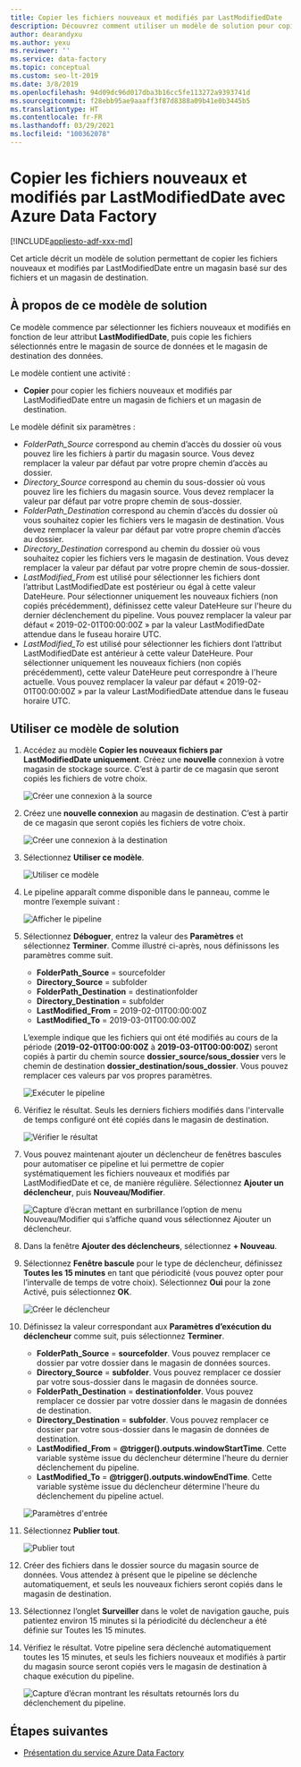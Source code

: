 ```yaml
---
title: Copier les fichiers nouveaux et modifiés par LastModifiedDate
description: Découvrez comment utiliser un modèle de solution pour copier les fichiers nouveaux et modifiés par LastModifiedDate avec Azure Data Factory.
author: dearandyxu
ms.author: yexu
ms.reviewer: ''
ms.service: data-factory
ms.topic: conceptual
ms.custom: seo-lt-2019
ms.date: 3/8/2019
ms.openlocfilehash: 94d09dc96d017dba3b16cc5fe113272a9393741d
ms.sourcegitcommit: f28ebb95ae9aaaff3f87d8388a09b41e0b3445b5
ms.translationtype: HT
ms.contentlocale: fr-FR
ms.lasthandoff: 03/29/2021
ms.locfileid: "100362078"
---
```

# <a name="copy-new-and-changed-files-by-lastmodifieddate-with-azure-data-factory"></a>Copier les fichiers nouveaux et modifiés par LastModifiedDate avec Azure Data Factory

[!INCLUDE[appliesto-adf-xxx-md](includes/appliesto-adf-xxx-md.md)]

Cet article décrit un modèle de solution permettant de copier les fichiers nouveaux et modifiés par LastModifiedDate entre un magasin basé sur des fichiers et un magasin de destination. 

## <a name="about-this-solution-template"></a>À propos de ce modèle de solution

Ce modèle commence par sélectionner les fichiers nouveaux et modifiés en fonction de leur attribut **LastModifiedDate**, puis copie les fichiers sélectionnés entre le magasin de source de données et le magasin de destination des données.

Le modèle contient une activité :
- **Copier** pour copier les fichiers nouveaux et modifiés par LastModifiedDate entre un magasin de fichiers et un magasin de destination.

Le modèle définit six paramètres :
-  *FolderPath_Source* correspond au chemin d’accès du dossier où vous pouvez lire les fichiers à partir du magasin source. Vous devez remplacer la valeur par défaut par votre propre chemin d’accès au dossier.
-  *Directory_Source* correspond au chemin du sous-dossier où vous pouvez lire les fichiers du magasin source. Vous devez remplacer la valeur par défaut par votre propre chemin de sous-dossier.
-  *FolderPath_Destination* correspond au chemin d’accès du dossier où vous souhaitez copier les fichiers vers le magasin de destination. Vous devez remplacer la valeur par défaut par votre propre chemin d’accès au dossier.
-  *Directory_Destination* correspond au chemin du dossier où vous souhaitez copier les fichiers vers le magasin de destination. Vous devez remplacer la valeur par défaut par votre propre chemin de sous-dossier.
-  *LastModified_From* est utilisé pour sélectionner les fichiers dont l’attribut LastModifiedDate est postérieur ou égal à cette valeur DateHeure.  Pour sélectionner uniquement les nouveaux fichiers (non copiés précédemment), définissez cette valeur DateHeure sur l'heure du dernier déclenchement du pipeline. Vous pouvez remplacer la valeur par défaut « 2019-02-01T00:00:00Z » par la valeur LastModifiedDate attendue dans le fuseau horaire UTC. 
-  *LastModified_To* est utilisé pour sélectionner les fichiers dont l’attribut LastModifiedDate est antérieur à cette valeur DateHeure. Pour sélectionner uniquement les nouveaux fichiers (non copiés précédemment), cette valeur DateHeure peut correspondre à l'heure actuelle.  Vous pouvez remplacer la valeur par défaut « 2019-02-01T00:00:00Z » par la valeur LastModifiedDate attendue dans le fuseau horaire UTC. 

## <a name="how-to-use-this-solution-template"></a>Utiliser ce modèle de solution

1. Accédez au modèle **Copier les nouveaux fichiers par LastModifiedDate uniquement**. Créez une **nouvelle** connexion à votre magasin de stockage source. C’est à partir de ce magasin que seront copiés les fichiers de votre choix.

    ![Créer une connexion à la source](media/solution-template-copy-new-files-lastmodifieddate/copy-new-files-lastmodifieddate1.png)
    
2. Créez une **nouvelle connexion** au magasin de destination. C’est à partir de ce magasin que seront copiés les fichiers de votre choix. 

    ![Créer une connexion à la destination](media/solution-template-copy-new-files-lastmodifieddate/copy-new-files-lastmodifieddate3.png)

3. Sélectionnez **Utiliser ce modèle**.

    ![Utiliser ce modèle](media/solution-template-copy-new-files-lastmodifieddate/copy-new-files-lastmodifieddate4.png)
    
4. Le pipeline apparaît comme disponible dans le panneau, comme le montre l’exemple suivant :

    ![Afficher le pipeline](media/solution-template-copy-new-files-lastmodifieddate/copy-new-files-lastmodifieddate5.png)

5. Sélectionnez **Déboguer**, entrez la valeur des **Paramètres** et sélectionnez **Terminer**.  Comme illustré ci-après, nous définissons les paramètres comme suit.
   - **FolderPath_Source** = sourcefolder
   - **Directory_Source** = subfolder
   - **FolderPath_Destination** = destinationfolder
   - **Directory_Destination** = subfolder
   - **LastModified_From** =  2019-02-01T00:00:00Z
   - **LastModified_To** = 2019-03-01T00:00:00Z
    
    L’exemple indique que les fichiers qui ont été modifiés au cours de la période (**2019-02-01T00:00:00Z** à **2019-03-01T00:00:00Z**) seront copiés à partir du chemin source **dossier_source/sous_dossier** vers le chemin de destination **dossier_destination/sous_dossier**.  Vous pouvez remplacer ces valeurs par vos propres paramètres.

    ![Exécuter le pipeline](media/solution-template-copy-new-files-lastmodifieddate/copy-new-files-lastmodifieddate6.png)

6. Vérifiez le résultat. Seuls les derniers fichiers modifiés dans l'intervalle de temps configuré ont été copiés dans le magasin de destination.

    ![Vérifier le résultat](media/solution-template-copy-new-files-lastmodifieddate/copy-new-files-lastmodifieddate7.png)
    
7. Vous pouvez maintenant ajouter un déclencheur de fenêtres bascules pour automatiser ce pipeline et lui permettre de copier systématiquement les fichiers nouveaux et modifiés par LastModifiedDate et ce, de manière régulière.  Sélectionnez **Ajouter un déclencheur**, puis **Nouveau/Modifier**.

    ![Capture d’écran mettant en surbrillance l’option de menu Nouveau/Modifier qui s’affiche quand vous sélectionnez Ajouter un déclencheur.](media/solution-template-copy-new-files-lastmodifieddate/copy-new-files-lastmodifieddate8.png)
    
8. Dans la fenêtre **Ajouter des déclencheurs**, sélectionnez **+ Nouveau**.

9. Sélectionnez **Fenêtre bascule** pour le type de déclencheur, définissez **Toutes les 15 minutes** en tant que périodicité (vous pouvez opter pour l’intervalle de temps de votre choix). Sélectionnez **Oui** pour la zone Activé, puis sélectionnez **OK**.

    ![Créer le déclencheur](media/solution-template-copy-new-files-lastmodifieddate/copy-new-files-lastmodifieddate10.png)    
    
10. Définissez la valeur correspondant aux **Paramètres d’exécution du déclencheur** comme suit, puis sélectionnez **Terminer**.
    - **FolderPath_Source** = **sourcefolder**.  Vous pouvez remplacer ce dossier par votre dossier dans le magasin de données sources.
    - **Directory_Source** = **subfolder**.  Vous pouvez remplacer ce dossier par votre sous-dossier dans le magasin de données source.
    - **FolderPath_Destination** = **destinationfolder**.  Vous pouvez remplacer ce dossier par votre dossier dans le magasin de données de destination.
    - **Directory_Destination** = **subfolder**.  Vous pouvez remplacer ce dossier par votre sous-dossier dans le magasin de données de destination.
    - **LastModified_From** =   **\@trigger().outputs.windowStartTime**.  Cette variable système issue du déclencheur détermine l'heure du dernier déclenchement du pipeline.
    - **LastModified_To** =  **\@trigger().outputs.windowEndTime**.  Cette variable système issue du déclencheur détermine l'heure du déclenchement du pipeline actuel.
    
    ![Paramètres d'entrée](media/solution-template-copy-new-files-lastmodifieddate/copy-new-files-lastmodifieddate11.png)
    
11. Sélectionnez **Publier tout**.
    
    ![Publier tout](media/solution-template-copy-new-files-lastmodifieddate/copy-new-files-lastmodifieddate12.png)

12. Créer des fichiers dans le dossier source du magasin source de données.  Vous attendez à présent que le pipeline se déclenche automatiquement, et seuls les nouveaux fichiers seront copiés dans le magasin de destination.

13. Sélectionnez l’onglet **Surveiller** dans le volet de navigation gauche, puis patientez environ 15 minutes si la périodicité du déclencheur a été définie sur Toutes les 15 minutes. 

14. Vérifiez le résultat. Votre pipeline sera déclenché automatiquement toutes les 15 minutes, et seuls les fichiers nouveaux et modifiés à partir du magasin source seront copiés vers le magasin de destination à chaque exécution du pipeline.

    ![Capture d’écran montrant les résultats retournés lors du déclenchement du pipeline.](media/solution-template-copy-new-files-lastmodifieddate/copy-new-files-lastmodifieddate15.png)
    
## <a name="next-steps"></a>Étapes suivantes

- [Présentation du service Azure Data Factory](introduction.md)
